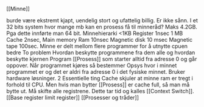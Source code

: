 [[Minne]]

burde være ekstremt kjapt, uendelig stort og ufattelig billig. Er ikke sånn. 
		I et 32 bits system hvor mange mb kan en prosess få til minneråd? Maks 4.2GB.
		Pga dette innførte man 64 bit. 
		Minnehierarki
			<1KB Register 1nsec
			1 MB Cache 2nsec, 
			Main memory Ram 10nsec
			Magnetic disk 10 msec
			Magnetic tape 100sec.
Minne er delt mellom flere programmer for å utnytte cpuen bedre
		To problem
			Hvordan beskytte programmene fra dem alle og hvordan beskytte kjernen
		Program [[Prosess]] som starter alltid fra adresse 0 og går oppover.
		Når programmet kjøres så bestemmer Opsys hvor i minnet programmet er og det er aldri fra adresse 0 i det fysiske minnet.
		Bruker hardware løsninger.
		2 Essentielle ting
			Cache skjuler at minne ram er tregt i forhold til CPU.  Men hvis man bytter [[Prosess]] er cache full, så man må bytte ut. Må skifte alle registrene. Dette tar tid og kalles [[Context Switch]]. 
		[[Base register  limit register]]
[[Prosesser og tråder]]		